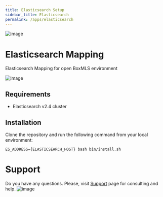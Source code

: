 ```yaml
---
title: Elasticsearch Setup
sidebar_title: Elasticsearch
permalink: /apps/elasticsearch
---
```


![image](https://user-images.githubusercontent.com/308489/57512890-9acacc00-7315-11e9-854f-ad77da4d2742.png)

# Elasticsearch Mapping

Elasticsearch Mapping for open BoxMLS environment

![image](https://user-images.githubusercontent.com/12067297/57533408-60c5ee00-7346-11e9-8649-7ec652e360a7.png)

## Requirements

* Elasticsearch v2.4 cluster
 
## Installation

Clone the repository and run the following command from your local environment:

```
ES_ADDRESS={ELASTICSEARCH_HOST} bash bin/install.sh
```

# Support

Do you have any questions. Please, visit [Support](https://boxmls.github.io/support) page for consulting and help.
![image](https://user-images.githubusercontent.com/308489/57467645-93f77700-728b-11e9-875d-0fdb96215262.png)